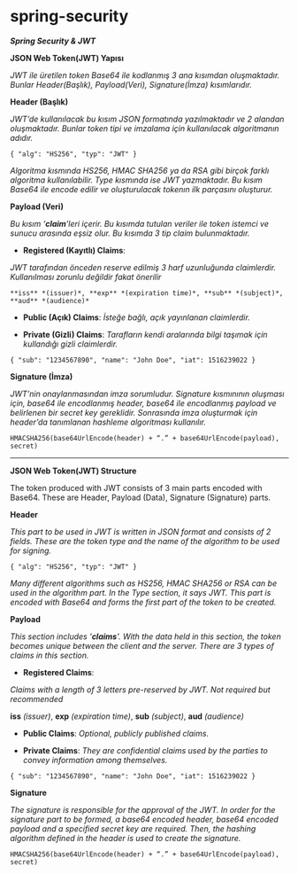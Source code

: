 # spring-security

***Spring Security & JWT***

**JSON Web Token(JWT) Yapısı**

*JWT ile üretilen token Base64 ile kodlanmış 3 ana kısımdan oluşmaktadır. Bunlar Header(Başlık), Payload(Veri), Signature(İmza) kısımlarıdır.*

**Header (Başlık)**

*JWT’de kullanılacak bu kısım JSON formatında yazılmaktadır ve 2 alandan oluşmaktadır. Bunlar token tipi ve imzalama için kullanılacak algoritmanın adıdır.*

`{
  "alg": "HS256",
  "typ": "JWT"
}`

*Algoritma kısmında HS256, HMAC SHA256 ya da RSA gibi birçok farklı algoritma kullanılabilir. Type kısmında ise JWT yazmaktadır. Bu kısım Base64 ile encode edilir ve oluşturulacak tokenın ilk parçasını oluşturur.*

**Payload (Veri)** 

*Bu kısım ‘**claim**’leri içerir. Bu kısımda tutulan veriler ile token istemci ve sunucu arasında eşsiz olur. Bu kısımda 3 tip claim bulunmaktadır.*

- **Registered (Kayıtlı) Claims**:

*JWT tarafından önceden reserve edilmiş 3 harf uzunluğunda claimlerdir. Kullanılması zorunlu değildir fakat önerilir*

    **iss** *(issuer)*, **exp** *(expiration time)*, **sub** *(subject)*, **aud** *(audience)*
    
- **Public (Açık) Claims**: *İsteğe bağlı, açık yayınlanan claimlerdir.*

- **Private (Gizli) Claims**: *Tarafların kendi aralarında bilgi taşımak için kullandığı gizli claimlerdir.*   

`{
  "sub": "1234567890",
  "name": "John Doe",
  "iat": 1516239022
}`

**Signature (İmza)**

*JWT’nin onaylanmasından imza sorumludur. Signature kısmınının oluşması için, base64 ile encodlanmış header, base64 ile encodlanmış payload ve belirlenen bir secret key gereklidir. Sonrasında imza oluşturmak için header’da tanımlanan hashleme algoritması kullanılır.*

`HMACSHA256(base64UrlEncode(header) + “.” + base64UrlEncode(payload), secret)`


---------------------------------------------------------------------------------------------------------------------------------------------------------------------
**JSON Web Token(JWT) Structure**

The token produced with JWT consists of 3 main parts encoded with Base64. These are Header, Payload (Data), Signature (Signature) parts.

**Header**

*This part to be used in JWT is written in JSON format and consists of 2 fields. These are the token type and the name of the algorithm to be used for signing.*

`{
  "alg": "HS256",
  "typ": "JWT"
}`

*Many different algorithms such as HS256, HMAC SHA256 or RSA can be used in the algorithm part. In the Type section, it says JWT. This part is encoded with Base64 and forms the first part of the token to be created.*

**Payload** 

*This section includes '**claims**'. With the data held in this section, the token becomes unique between the client and the server. There are 3 types of claims in this section.*

- **Registered Claims**:

*Claims with a length of 3 letters pre-reserved by JWT. Not required but recommended*

**iss** *(issuer)*, **exp** *(expiration time)*, **sub** *(subject)*, **aud** *(audience)*

- **Public Claims**: *Optional, publicly published claims.*

- **Private Claims**: *They are confidential claims used by the parties to convey information among themselves.*   

`{
  "sub": "1234567890",
  "name": "John Doe",
  "iat": 1516239022
}`

**Signature**

*The signature is responsible for the approval of the JWT. In order for the signature part to be formed, a base64 encoded header, base64 encoded payload and a specified secret key are required. Then, the hashing algorithm defined in the header is used to create the signature.*

`HMACSHA256(base64UrlEncode(header) + “.” + base64UrlEncode(payload), secret)`
